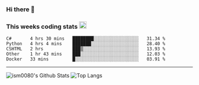 ### Hi there 👋

<!--START_SECTION:giphy-->
<!--END_SECTION:giphy-->

### This weeks coding stats <img src="https://media1.giphy.com/media/LmNwrBhejkK9EFP504/giphy.gif?cid=ecf05e4723nsktnyyj53u162g7cy5rjqfg6gz06kxdg5y55g&rid=giphy.gif" width="20" height="20" />
<!--START_SECTION:waka-->
```text
C#       4 hrs 30 mins   ████████░░░░░░░░░░░░░░░░░   31.34 % 
Python   4 hrs 4 mins    ███████░░░░░░░░░░░░░░░░░░   28.40 % 
CSHTML   2 hrs           ███▒░░░░░░░░░░░░░░░░░░░░░   13.93 % 
Other    1 hr 43 mins    ███░░░░░░░░░░░░░░░░░░░░░░   12.03 % 
Docker   33 mins         █░░░░░░░░░░░░░░░░░░░░░░░░   03.91 % 
```
<!--END_SECTION:waka-->

---

![ism0080's Github Stats](https://github-readme-stats.vercel.app/api?username=ism0080&show_icons=true%hide_border=true&hide=issues)
![Top Langs](https://github-readme-stats.vercel.app/api/top-langs/?username=ism0080&layout=compact)

<!--
**ism0080/ism0080** is a ✨ _special_ ✨ repository because its `README.md` (this file) appears on your GitHub profile.

Here are some ideas to get you started:

- 🔭 I’m currently working on ...
- 🌱 I’m currently learning ...
- 👯 I’m looking to collaborate on ...
- 🤔 I’m looking for help with ...
- 💬 Ask me about ...
- 📫 How to reach me: ...
- 😄 Pronouns: ...
- ⚡ Fun fact: ...
-->
